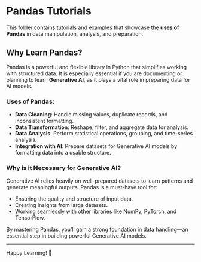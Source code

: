 # Pandas Tutorials

This folder contains tutorials and examples that showcase the **uses of Pandas** in data manipulation, analysis, and preparation.

## Why Learn Pandas?

Pandas is a powerful and flexible library in Python that simplifies working with structured data. It is especially essential if you are documenting or planning to learn **Generative AI**, as it plays a vital role in preparing data for AI models.

### Uses of Pandas:
- **Data Cleaning**: Handle missing values, duplicate records, and inconsistent formatting.
- **Data Transformation**: Reshape, filter, and aggregate data for analysis.
- **Data Analysis**: Perform statistical operations, grouping, and time-series analysis.
- **Integration with AI**: Prepare datasets for Generative AI models by formatting data into a usable structure.

### Why is it Necessary for Generative AI?
Generative AI relies heavily on well-prepared datasets to learn patterns and generate meaningful outputs. Pandas is a must-have tool for:
- Ensuring the quality and structure of input data.
- Creating insights from large datasets.
- Working seamlessly with other libraries like NumPy, PyTorch, and TensorFlow.

By mastering Pandas, you’ll gain a strong foundation in data handling—an essential step in building powerful Generative AI models.

---

Happy Learning! 🚀
